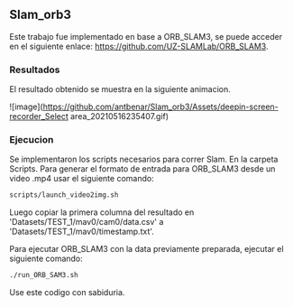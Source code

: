 ## Slam_orb3

Este trabajo fue implementado en base a ORB_SLAM3, se puede acceder en el siguiente enlace: https://github.com/UZ-SLAMLab/ORB_SLAM3.

### Resultados
El resultado obtenido se muestra en la siguiente animacion.

![image](https://github.com/antbenar/Slam_orb3/Assets/deepin-screen-recorder_Select area_20210516235407.gif)


### Ejecucion

Se implementaron los scripts necesarios para correr Slam. En la carpeta Scripts. 
Para generar el formato de entrada para ORB_SLAM3 desde un video .mp4 usar el siguiente comando:

```bash
scripts/launch_video2img.sh
```

Luego copiar la primera columna del resultado en 'Datasets/TEST_1/mav0/cam0/data.csv' a 'Datasets/TEST_1/mav0/timestamp.txt'.

Para ejecutar ORB_SLAM3 con la data previamente preparada, ejecutar el siguiente comando:

```bash
./run_ORB_SAM3.sh
```

Use este codigo con sabiduria.
